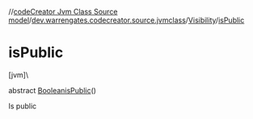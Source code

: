 //[codeCreator Jvm Class Source model](../../../index.md)/[dev.warrengates.codecreator.source.jvmclass](../index.md)/[Visibility](index.md)/[isPublic](is-public.md)

# isPublic

[jvm]\

abstract [Boolean](https://docs.oracle.com/javase/8/docs/api/java/lang/Boolean.html)[isPublic](is-public.md)()

Is public
